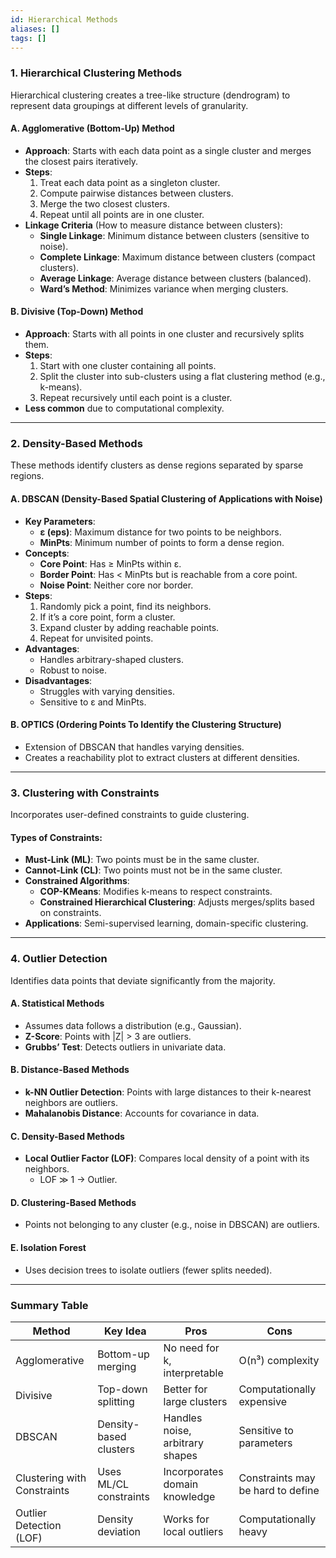 ```yaml
---
id: Hierarchical Methods
aliases: []
tags: []
---
```


### **1. Hierarchical Clustering Methods**
Hierarchical clustering creates a tree-like structure (dendrogram) to represent data groupings at different levels of granularity.

#### **A. Agglomerative (Bottom-Up) Method**
- **Approach**: Starts with each data point as a single cluster and merges the closest pairs iteratively.
- **Steps**:
  1. Treat each data point as a singleton cluster.
  2. Compute pairwise distances between clusters.
  3. Merge the two closest clusters.
  4. Repeat until all points are in one cluster.
- **Linkage Criteria** (How to measure distance between clusters):
  - **Single Linkage**: Minimum distance between clusters (sensitive to noise).
  - **Complete Linkage**: Maximum distance between clusters (compact clusters).
  - **Average Linkage**: Average distance between clusters (balanced).
  - **Ward’s Method**: Minimizes variance when merging clusters.

#### **B. Divisive (Top-Down) Method**
- **Approach**: Starts with all points in one cluster and recursively splits them.
- **Steps**:
  1. Start with one cluster containing all points.
  2. Split the cluster into sub-clusters using a flat clustering method (e.g., k-means).
  3. Repeat recursively until each point is a cluster.
- **Less common** due to computational complexity.

---

### **2. Density-Based Methods**
These methods identify clusters as dense regions separated by sparse regions.

#### **A. DBSCAN (Density-Based Spatial Clustering of Applications with Noise)**
- **Key Parameters**:
  - **ε (eps)**: Maximum distance for two points to be neighbors.
  - **MinPts**: Minimum number of points to form a dense region.
- **Concepts**:
  - **Core Point**: Has ≥ MinPts within ε.
  - **Border Point**: Has < MinPts but is reachable from a core point.
  - **Noise Point**: Neither core nor border.
- **Steps**:
  1. Randomly pick a point, find its neighbors.
  2. If it’s a core point, form a cluster.
  3. Expand cluster by adding reachable points.
  4. Repeat for unvisited points.
- **Advantages**:
  - Handles arbitrary-shaped clusters.
  - Robust to noise.
- **Disadvantages**:
  - Struggles with varying densities.
  - Sensitive to ε and MinPts.

#### **B. OPTICS (Ordering Points To Identify the Clustering Structure)**
- Extension of DBSCAN that handles varying densities.
- Creates a reachability plot to extract clusters at different densities.

---

### **3. Clustering with Constraints**
Incorporates user-defined constraints to guide clustering.

#### **Types of Constraints**:
- **Must-Link (ML)**: Two points must be in the same cluster.
- **Cannot-Link (CL)**: Two points must not be in the same cluster.
- **Constrained Algorithms**:
  - **COP-KMeans**: Modifies k-means to respect constraints.
  - **Constrained Hierarchical Clustering**: Adjusts merges/splits based on constraints.
- **Applications**: Semi-supervised learning, domain-specific clustering.

---

### **4. Outlier Detection**
Identifies data points that deviate significantly from the majority.

#### **A. Statistical Methods**
- Assumes data follows a distribution (e.g., Gaussian).
- **Z-Score**: Points with |Z| > 3 are outliers.
- **Grubbs’ Test**: Detects outliers in univariate data.

#### **B. Distance-Based Methods**
- **k-NN Outlier Detection**: Points with large distances to their k-nearest neighbors are outliers.
- **Mahalanobis Distance**: Accounts for covariance in data.

#### **C. Density-Based Methods**
- **Local Outlier Factor (LOF)**: Compares local density of a point with its neighbors.
  - LOF ≫ 1 → Outlier.

#### **D. Clustering-Based Methods**
- Points not belonging to any cluster (e.g., noise in DBSCAN) are outliers.

#### **E. Isolation Forest**
- Uses decision trees to isolate outliers (fewer splits needed).

---

### **Summary Table**
| **Method**               | **Key Idea**                              | **Pros**                          | **Cons**                          |
|--------------------------|------------------------------------------|-----------------------------------|-----------------------------------|
| Agglomerative            | Bottom-up merging                        | No need for k, interpretable      | O(n³) complexity                 |
| Divisive                 | Top-down splitting                       | Better for large clusters         | Computationally expensive        |
| DBSCAN                   | Density-based clusters                   | Handles noise, arbitrary shapes   | Sensitive to parameters          |
| Clustering with Constraints | Uses ML/CL constraints                | Incorporates domain knowledge     | Constraints may be hard to define |
| Outlier Detection (LOF)  | Density deviation                        | Works for local outliers          | Computationally heavy            |

